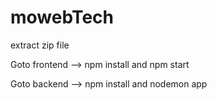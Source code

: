 # mowebTech


extract zip file


Goto frontend --> npm install and npm start

Goto backend --> npm install and nodemon app
